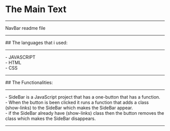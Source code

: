 # The Main Text
<hr>
NavBar readme file
<hr>
## The languages that i used:
<hr>
- JAVASCRIPT<br>
- HTML<br>
- CSS<br>
<hr>
## The Functionalities:
<hr>
- SideBar is a JavaScript project that has a one-button that has a function.<br>
- When the button is been clicked it runs a function that adds a class (show-links) to the SideBar which makes the SideBar appear.<br>
- if the SideBar already have (show-links) class then the button removes the class which makes the SideBar disappears.<br>
<hr>
